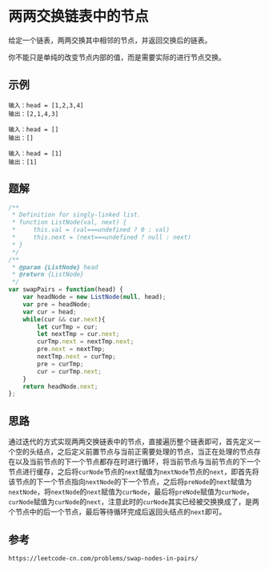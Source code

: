 # 两两交换链表中的节点

给定一个链表，两两交换其中相邻的节点，并返回交换后的链表。

你不能只是单纯的改变节点内部的值，而是需要实际的进行节点交换。

## 示例

```
输入：head = [1,2,3,4]
输出：[2,1,4,3]
```

```
输入：head = []
输出：[]
```

```
输入：head = [1]
输出：[1]
```

## 题解

```javascript
/**
 * Definition for singly-linked list.
 * function ListNode(val, next) {
 *     this.val = (val===undefined ? 0 : val)
 *     this.next = (next===undefined ? null : next)
 * }
 */
/**
 * @param {ListNode} head
 * @return {ListNode}
 */
var swapPairs = function(head) {
    var headNode = new ListNode(null, head);
    var pre = headNode;
    var cur = head;
    while(cur && cur.next){
        let curTmp = cur;
        let nextTmp = cur.next;
        curTmp.next = nextTmp.next;
        pre.next = nextTmp;
        nextTmp.next = curTmp;
        pre = curTmp;
        cur = curTmp.next;
    }
    return headNode.next;
};
```

## 思路
通过迭代的方式实现两两交换链表中的节点，直接遍历整个链表即可，首先定义一个空的头结点，之后定义前置节点与当前正需要处理的节点，当正在处理的节点存在以及当前节点的下一个节点都存在时进行循环，将当前节点与当前节点的下一个节点进行缓存，之后将`curNode`节点的`next`赋值为`nextNode`节点的`next`，即首先将该节点的下一个节点指向`nextNode`的下一个节点，之后将`preNode`的`next`赋值为`nextNode`，将`nextNode`的`next`赋值为`curNode`，最后将`preNode`赋值为`curNode`，`curNode`赋值为`curNode`的`next`，注意此时的`curNode`其实已经被交换换成了，是两个节点中的后一个节点，最后等待循环完成后返回头结点的`next`即可。




## 参考

```
https://leetcode-cn.com/problems/swap-nodes-in-pairs/
```
